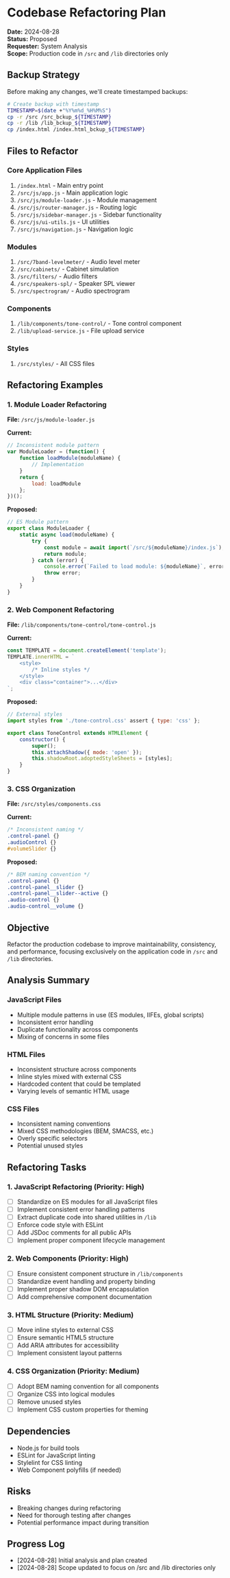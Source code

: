 # Codebase Refactoring Plan

**Date:** 2024-08-28  
**Status:** Proposed  
**Requester:** System Analysis  
**Scope:** Production code in `/src` and `/lib` directories only

## Backup Strategy
Before making any changes, we'll create timestamped backups:
```bash
# Create backup with timestamp
TIMESTAMP=$(date +"%Y%m%d_%H%M%S")
cp -r /src /src_bckup_${TIMESTAMP}
cp -r /lib /lib_bckup_${TIMESTAMP}
cp /index.html /index.html_bckup_${TIMESTAMP}
```

## Files to Refactor

### Core Application Files
1. `/index.html` - Main entry point
2. `/src/js/app.js` - Main application logic
3. `/src/js/module-loader.js` - Module management
4. `/src/js/router-manager.js` - Routing logic
5. `/src/js/sidebar-manager.js` - Sidebar functionality
6. `/src/js/ui-utils.js` - UI utilities
7. `/src/js/navigation.js` - Navigation logic

### Modules
1. `/src/7band-levelmeter/` - Audio level meter
2. `/src/cabinets/` - Cabinet simulation
3. `/src/filters/` - Audio filters
4. `/src/speakers-spl/` - Speaker SPL viewer
5. `/src/spectrogram/` - Audio spectrogram

### Components
1. `/lib/components/tone-control/` - Tone control component
2. `/lib/upload-service.js` - File upload service

### Styles
1. `/src/styles/` - All CSS files

## Refactoring Examples

### 1. Module Loader Refactoring
**File:** `/src/js/module-loader.js`

**Current:**
```javascript
// Inconsistent module pattern
var ModuleLoader = (function() {
    function loadModule(moduleName) {
        // Implementation
    }
    return {
        load: loadModule
    };
})();
```

**Proposed:**
```javascript
// ES Module pattern
export class ModuleLoader {
    static async load(moduleName) {
        try {
            const module = await import(`/src/${moduleName}/index.js`);
            return module;
        } catch (error) {
            console.error(`Failed to load module: ${moduleName}`, error);
            throw error;
        }
    }
}
```

### 2. Web Component Refactoring
**File:** `/lib/components/tone-control/tone-control.js`

**Current:**
```javascript
const TEMPLATE = document.createElement('template');
TEMPLATE.innerHTML = `
    <style>
        /* Inline styles */
    </style>
    <div class="container">...</div>
`;
```

**Proposed:**
```javascript
// External styles
import styles from './tone-control.css' assert { type: 'css' };

export class ToneControl extends HTMLElement {
    constructor() {
        super();
        this.attachShadow({ mode: 'open' });
        this.shadowRoot.adoptedStyleSheets = [styles];
    }
}
```

### 3. CSS Organization
**File:** `/src/styles/components.css`

**Current:**
```css
/* Inconsistent naming */
.control-panel {}
.audioControl {}
#volumeSlider {}
```

**Proposed:**
```css
/* BEM naming convention */
.control-panel {}
.control-panel__slider {}
.control-panel__slider--active {}
.audio-control {}
.audio-control__volume {}
```

## Objective  
Refactor the production codebase to improve maintainability, consistency, and performance, focusing exclusively on the application code in `/src` and `/lib` directories.

## Analysis Summary  
### JavaScript Files  
- Multiple module patterns in use (ES modules, IIFEs, global scripts)  
- Inconsistent error handling  
- Duplicate functionality across components  
- Mixing of concerns in some files

### HTML Files  
- Inconsistent structure across components  
- Inline styles mixed with external CSS  
- Hardcoded content that could be templated  
- Varying levels of semantic HTML usage  

### CSS Files  
- Inconsistent naming conventions  
- Mixed CSS methodologies (BEM, SMACSS, etc.)  
- Overly specific selectors  
- Potential unused styles  

## Refactoring Tasks  

### 1. JavaScript Refactoring (Priority: High)  
- [ ] Standardize on ES modules for all JavaScript files  
- [ ] Implement consistent error handling patterns  
- [ ] Extract duplicate code into shared utilities in `/lib`  
- [ ] Enforce code style with ESLint  
- [ ] Add JSDoc comments for all public APIs  
- [ ] Implement proper component lifecycle management  

### 2. Web Components (Priority: High)  
- [ ] Ensure consistent component structure in `/lib/components`  
- [ ] Standardize event handling and property binding  
- [ ] Implement proper shadow DOM encapsulation  
- [ ] Add comprehensive component documentation  

### 3. HTML Structure (Priority: Medium)  
- [ ] Move inline styles to external CSS  
- [ ] Ensure semantic HTML5 structure  
- [ ] Add ARIA attributes for accessibility  
- [ ] Implement consistent layout patterns  

### 4. CSS Organization (Priority: Medium)  
- [ ] Adopt BEM naming convention for all components  
- [ ] Organize CSS into logical modules  
- [ ] Remove unused styles  
- [ ] Implement CSS custom properties for theming  

## Dependencies  
- Node.js for build tools  
- ESLint for JavaScript linting  
- Stylelint for CSS linting  
- Web Component polyfills (if needed)  

## Risks  
- Breaking changes during refactoring  
- Need for thorough testing after changes  
- Potential performance impact during transition  

## Progress Log  
- [2024-08-28] Initial analysis and plan created  
- [2024-08-28] Scope updated to focus on /src and /lib directories only

